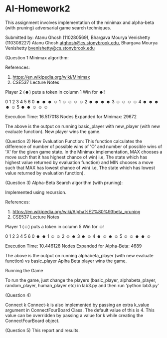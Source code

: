 # AI-Homework2
This assignment involves implementation of the minimax and alpha-beta (with pruning) adversarial game
search techniques.

Submitted by:
Atanu Ghosh (110280569), Bhargava Mourya Venishetty (110308227)
Atanu Ghosh <atghosh@cs.stonybrook.edu>, Bhargava Mourya Venishetty <bvenishetty@cs.stonybrook.edu>

(Question 1
Minimax algorithm:

References:

1) https://en.wikipedia.org/wiki/Minimax
2) CSE537 Lecture Notes

Player 2 (☻) puts a token in column 1
Win for ☻!

  0 1 2 3 4 5 6
0 ☻   ☻ ☻ ☺
1 ☺   ☺ ☺ ☺
2 ☻   ☻ ☻ ☻
3 ☺   ☺ ☺ ☺
4 ☻ ☻ ☻ ☻ ☺
5 ☻ ☻ ☺ ☺ ☺

Execution Time: 16.517018
Nodes Expanded for Minimax: 29672

The above is the output on running basic_player with new_player (with new evaluate function).
New player wins the game.

(Question 2)
New Evaluation Function:
This function calculates the difference of number of possible wins of 'O' and  number of possible wins of 'X' for the given
game state. In the Minimax implementation, MAX chooses a move such that it has highest chance of win( i.e, The state which has highest
value returned by evaluation function)  and  MIN chooses a move such that MAX has lowest chance of win( i.e, The state which has lowest
value returned by evaluation function).

(Question 3)
Alpha-Beta Search algorithm (with pruning):

Implemented using recursion.

References:
1) https://en.wikipedia.org/wiki/Alpha%E2%80%93beta_pruning
2) CSE537 Lecture Notes

Player 1 (☺) puts a token in column 5
Win for ☺!

  0 1 2 3 4 5 6
0     ☻ ☻
1     ☺ ☺
2     ☺ ☻
3     ☻ ☺
4   ☻ ☺ ☻ ☺
5   ☺ ☺ ☻ ☻ ☺

Execution Time: 10.446128
Nodes Expanded for Alpha-Beta: 4689

The above is the output on running alphabeta_player (with new evaluate function) vs basic_player
Aplha Beta player wins the game.

Running the Game

To run the game, just change the players (basic_player, alphabeta_player, random_player, human_player etc)
in lab3.py and then run 'python lab3.py'

(Question 4)

Connect k
Connect-k is also implemented by passing an extra k_value argument in ConnectFourBoard Class.
The default value of this is 4. This value can be overridden by passing a value for k while
creating the ConnectFourBoard object.

(Question 5)
This report and results.
